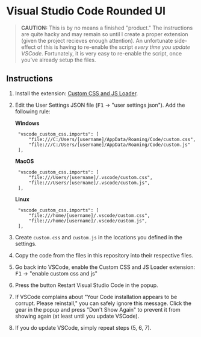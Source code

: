 # Visual Studio Code Rounded UI

> **CAUTION:** This is by no means a finished "product." The instructions are quite hacky and may remain so until I create a proper extension (given the project recieves enough attention). An unfortunate side-effect of this is having to re-enable the script _every time you update VSCode_. Fortunately, it is very easy to re-enable the script, once you've already setup the files.

## Instructions
1. Install the extension: [Custom CSS and JS Loader](https://marketplace.visualstudio.com/items?itemName=be5invis.vscode-custom-css).
2. Edit the User Settings JSON file (<kbd>F1</kbd> &rarr; "user settings json"). Add the following rule:
	
	**Windows**
	
		"vscode_custom_css.imports": [
			"file:///C:/Users/[username]/AppData/Roaming/Code/custom.css",
			"file:///C:/Users/[username]/AppData/Roaming/Code/custom.js"
		],
		
	**MacOS**
	
		"vscode_custom_css.imports": [
			"file:///Users/[username]/.vscode/custom.css",
			"file:///Users/[username]/.vscode/custom.js",
		],

	**Linux**

		"vscode_custom_css.imports": [
			"file:///home/[username]/.vscode/custom.css",
			"file:///home/[username]/.vscode/custom.js",
		],

3. Create `custom.css` and `custom.js` in the locations you defined in the settings.
4. Copy the code from the files in this repository into their respective files.
5. Go back into VSCode, enable the Custom CSS and JS Loader extension: <kbd>F1</kbd> &rarr; "enable custom css and js"
6. Press the button Restart Visual Studio Code in the popup.
7. If VSCode complains about "Your Code installation appears to be corrupt. Please reinstall," you can safely ignore this message. Click the gear in the popup and press "Don't Show Again" to prevent it from showing again (at least until you update VSCode).
8. If you do update VSCode, simply repeat steps (5, 6, 7).

